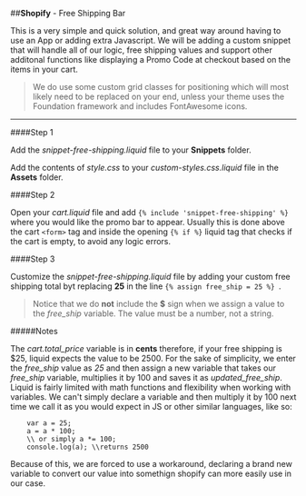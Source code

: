 ##**Shopify** - Free Shipping Bar

This is a very simple and quick solution, and great way around having to use an App or adding extra Javascript. We will be adding a custom snippet that will handle all of our logic, free shipping values and support other additonal functions like displaying a Promo Code at checkout based on the items in your cart.

>We do use some custom grid classes for positioning which will most likely need to be replaced on your end, unless your theme uses the Foundation framework and includes FontAwesome icons.

---

####Step 1

Add the *snippet-free-shipping.liquid* file to your **Snippets** folder.

Add the contents of *style.css* to your *custom-styles.css.liquid* file in the **Assets** folder.

####Step 2

Open your *cart.liquid* file and add `{% include 'snippet-free-shipping' %}` where you would like the promo bar to appear. Usually this is done above the cart `<form>` tag and inside the opening `{% if %}` liquid tag that checks if the cart is empty, to avoid any logic errors.

####Step 3

Customize the *snippet-free-shipping.liquid* file by adding your custom free shipping total byt replacing **25** in the line `{% assign free_ship = 25 %} `. 

>Notice that we do **not** include the **$** sign when we assign a value to the *free_ship* variable. The value must be a number, not a string.

#####Notes

The *cart.total_price* variable is in **cents** therefore, if your free shipping is $25, liquid expects the value to be 2500. For the sake of simplicity, we enter the *free_ship* value as *25* and then assign a new variable that takes our *free_ship* variable, multiplies it by 100 and saves it as *updated_free_ship*. Liquid is fairly limited with math functions and flexibility when working with variables. We can't simply declare a variable and then multiply it by 100 next time we call it as you would expect in JS or other similar languages, like so:

```JS
    var a = 25;
    a = a * 100;
    \\ or simply a *= 100;
    console.log(a); \\returns 2500
```

Because of this, we are forced to use a workaround, declaring a brand new variable to convert our value into somethign shopify can more easily use in our case.